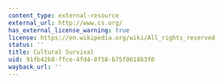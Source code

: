 ```yaml
---
content_type: external-resource
external_url: http://www.cs.org/
has_external_license_warning: true
license: https://en.wikipedia.org/wiki/All_rights_reserved
status: ''
title: Cultural Survival
uid: 91fb42b8-ffce-4fd4-8f58-b75f0618b3f0
wayback_url: ''
---
```

